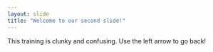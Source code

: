 ```yaml
---
layout: slide
title: "Welcome to our second slide!"
---
```

This training is clunky and confusing.
Use the left arrow to go back!
